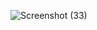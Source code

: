 ![Screenshot (33)](https://user-images.githubusercontent.com/102612221/172489156-90261a85-651a-4a02-a9ab-fd0bb818a5b9.png)
